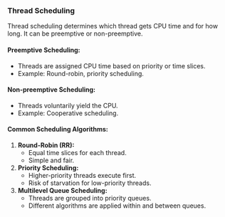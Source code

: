 ### Thread Scheduling
Thread scheduling determines which thread gets CPU time and for how long. It can be preemptive or non-preemptive.

#### Preemptive Scheduling:
- Threads are assigned CPU time based on priority or time slices.
- Example: Round-robin, priority scheduling.

#### Non-preemptive Scheduling:
- Threads voluntarily yield the CPU.
- Example: Cooperative scheduling.

#### Common Scheduling Algorithms:
1. **Round-Robin (RR):**
   - Equal time slices for each thread.
   - Simple and fair.
2. **Priority Scheduling:**
   - Higher-priority threads execute first.
   - Risk of starvation for low-priority threads.
3. **Multilevel Queue Scheduling:**
   - Threads are grouped into priority queues.
   - Different algorithms are applied within and between queues.
